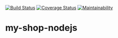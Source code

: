 [![Build Status](https://travis-ci.org/joshtrigger/my-shop-node.svg?branch=develop)](https://travis-ci.org/joshtrigger/my-shop-node)
[![Coverage Status](https://coveralls.io/repos/github/joshtrigger/my-shop-node/badge.svg?branch=develop)](https://coveralls.io/github/joshtrigger/my-shop-node?branch=develop)
[![Maintainability](https://api.codeclimate.com/v1/badges/1d7c91f2526025d93226/maintainability)](https://codeclimate.com/github/joshtrigger/my-shop-node/maintainability)

# my-shop-nodejs

